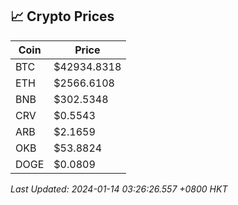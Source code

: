## 📈 Crypto Prices

| Coin | Price |
| ---- | ----- |
| BTC | $42934.8318 |
| ETH | $2566.6108 |
| BNB | $302.5348 |
| CRV | $0.5543 |
| ARB | $2.1659 |
| OKB | $53.8824 |
| DOGE | $0.0809 |

_Last Updated: 2024-01-14 03:26:26.557 +0800 HKT_